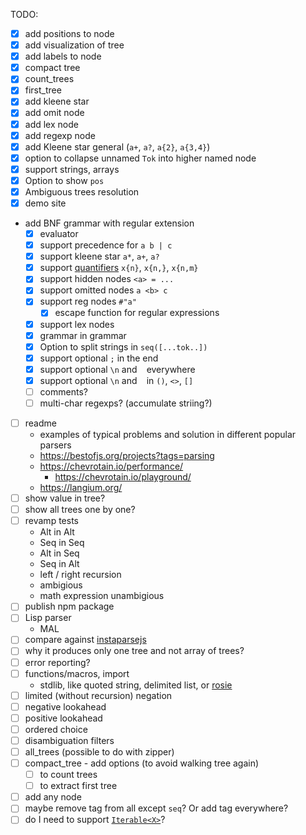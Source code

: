 TODO:

- [x] add positions to node
- [x] add visualization of tree
- [x] add labels to node
- [x] compact tree
- [x] count_trees
- [x] first_tree
- [x] add kleene star
- [x] add omit node
- [x] add lex node
- [x] add regexp node
- [x] add Kleene star general (`a+`, `a?`, `a{2}`, `a{3,4}`)
- [x] option to collapse unnamed `Tok` into higher named node
- [x] support strings, arrays
- [x] Option to show `pos`
- [x] Ambiguous trees resolution
- [x] demo site
- add BNF grammar with regular extension
  - [x] evaluator
  - [x] support precedence for `a b | c`
  - [x] support kleene star `a*`, `a+`, `a?`
  - [x] support [quantifiers](https://developer.mozilla.org/en-US/docs/Web/JavaScript/Guide/Regular_expressions/Quantifiers) `x{n}`, `x{n,}`, `x{n,m}`
  - [x] support hidden nodes `<a> = ...`
  - [x] support omitted nodes `a <b> c`
  - [x] support reg nodes `#"a"`
    - [x] escape function for regular expressions
  - [x] support lex nodes
  - [x] grammar in grammar
  - [x] Option to split strings in `seq([...tok..])`
  - [x] support optional `;` in the end
  - [x] support optional `\n` and ` ` everywhere
  - [x] support optional `\n` and ` ` in `()`, `<>`, `[]`
  - [ ] comments?
  - [ ] multi-char regexps? (accumulate striing?)
- [ ] readme
  - examples of typical problems and solution in different popular parsers
  - https://bestofjs.org/projects?tags=parsing
  - https://chevrotain.io/performance/
    - https://chevrotain.io/playground/
  - https://langium.org/
- [ ] show value in tree?
- [ ] show all trees one by one?
- [ ] revamp tests
  - Alt in Alt
  - Seq in Seq
  - Alt in Seq
  - Seq in Alt
  - left / right recursion
  - ambigious
  - math expression unambigious
- [ ] publish npm package
- [ ] Lisp parser
  - MAL
- [ ] compare against [instaparsejs](https://github.com/stereobooster/instaparsejs)
- [ ] why it produces only one tree and not array of trees?
- [ ] error reporting?
- [ ] functions/macros, import
  - stdlib, like quoted string, delimited list, or [rosie](https://gitlab.com/rosie-pattern-language/rosie/-/blob/master/doc/rpl.md)
- [ ] limited (without recursion) negation
- [ ] negative lookahead
- [ ] positive lookahead
- [ ] ordered choice
- [ ] disambiguation filters
- [ ] all_trees (possible to do with zipper)
- [ ] compact_tree - add options (to avoid walking tree again)
  - [ ] to count trees
  - [ ] to extract first tree
- [ ] add any node
- [ ] maybe remove tag from all except `seq`? Or add tag everywhere?
- [ ] do I need to support [`Iterable<X>`](https://www.typescriptlang.org/docs/handbook/iterators-and-generators.html)?
